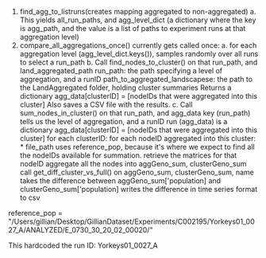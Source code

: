 1. find_agg_to_listruns(creates mapping aggregated to non-aggregated)
    a. This yields all_run_paths, and agg_level_dict (a dictionary where the key is agg_path, and the value is a list of paths to experiment runs at that aggregation level)
2. compare_all_aggregations_once() currently gets called once:
    a. for each aggregation level (agg_level_dict.keys()), samples randomly over all runs to select a run_path
    b. Call find_nodes_to_cluster() on that run_path, and land_aggregated_path
            run_path: the path specifying a level of aggregation, and a runID
            path_to_aggregated_landscapese: the path to the LandAggregated folder, holding cluster summaries
        Returns a dictionary agg_data[clusterID] = [nodeIDs that were aggregated into this cluster] 
        Also saves a CSV file with the results. 
    c. Call sum_nodes_in_cluster() on that run_path, and agg_data
            key (run_path) tells us the level of aggregation, and a runID
            run (agg_data) is a dictionary agg_data[clusterID] = [nodeIDs that were aggregated into this cluster]
        for each clusterID:
            for each nodeID aggregated into this cluster:
                    * file_path uses reference_pop, because it's where we expect to find all the nodeIDs available for summation. 
                retrieve the matrices for that nodeID
            aggregate all the nodes into aggGeno_sum, clusterGeno_sum
            call get_diff_cluster_vs_full() on aggGeno_sum, clusterGeno_sum, name
                takes the difference between aggGeno_sum['population] and clusterGeno_sum['population]
                writes the difference in time series format to csv
            

reference_pop = "/Users/gillian/Desktop/GillianDataset/Experiments/C002195/Yorkeys01_0027_A/ANALYZED/E_0730_30_20_02_00020/"

This hardcoded the run ID: Yorkeys01_0027_A
